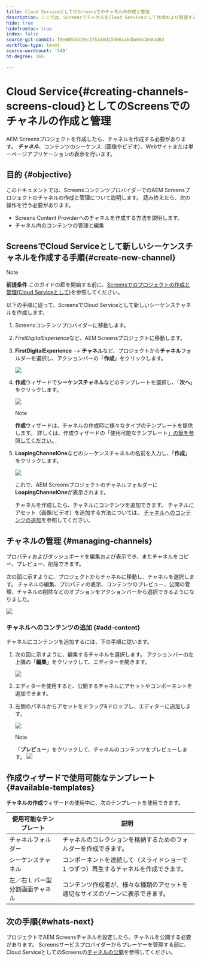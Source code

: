 ```yaml
---
title: Cloud ServiceとしてのScreensでのチャネルの作成と管理
description: ここでは、ScreensでチャネルをCloud Serviceとして作成および管理する方法について説明します。
hide: true
hidefromtoc: true
index: false
source-git-commit: f0e005ddc59c575188d15986cabdbe04cb48ad03
workflow-type: tm+mt
source-wordcount: '540'
ht-degree: 16%

---
```



# Cloud Service{#creating-channels-screens-cloud}としてのScreensでのチャネルの作成と管理

AEM Screensプロジェクトを作成したら、チャネルを作成する必要があります。
***チャネル***、コンテンツのシーケンス（画像やビデオ）、Webサイトまたは単一ページアプリケーションの表示を行います。

## 目的 {#objective}

このドキュメントでは、ScreensコンテンツプロバイダーでのAEM Screensプロジェクトのチャネルの作成と管理について説明します。 読み終えたら、次の操作を行う必要があります。

* Screens Content Providerへのチャネルを作成する方法を説明します。
* チャネル内のコンテンツの管理と編集

## ScreensでCloud Serviceとして新しいシーケンスチャネルを作成する手順{#create-new-channel}

>[!NOTE]
>**前提条件**
>このガイドの節を開始する前に、[Screensでのプロジェクトの作成と管理(Cloud Serviceとして)](/help/screens-cloud/creating-content/creating-projects-screens-cloud.md)を参照してください。

以下の手順に従って、ScreensでCloud Serviceとして新しいシーケンスチャネルを作成します。

1. Screensコンテンツプロバイダーに移動します。

1. *FirstDigitalExperience*&#x200B;など、AEM Screensプロジェクトに移動します。

1. **FirstDigitalExperience** —> **チャネル**&#x200B;など、プロジェクトから&#x200B;**チャネル**&#x200B;フォルダーを選択し、アクションバーの「**作成**」をクリックします。

   ![](/help/screens-cloud/assets/create-content/channel-create1.png)

1. **作成**&#x200B;ウィザードで&#x200B;**シーケンスチャネル**&#x200B;などのテンプレートを選択し、「**次へ**」をクリックします。

   ![](/help/screens-cloud/assets/create-content/channel-create2.png)
   >[!NOTE]
   > **作成**&#x200B;ウィザードは、チャネルの作成時に様々なタイプのテンプレートを提供します。 詳しくは、作成ウィザードの「使用可能なテンプレート[」の節を参照してください。](#available-templates)

1. **LoopingChannelOne**&#x200B;などのシーケンスチャネルの名前を入力し、「**作成**」をクリックします。

   ![](/help/screens-cloud/assets/create-content/channel-create3.png)

   これで、AEM Screensプロジェクトのチャネルフォルダーに&#x200B;**LoopingChannelOne**&#x200B;が表示されます。

   チャネルを作成したら、チャネルにコンテンツを追加できます。 チャネルにアセット（画像/ビデオ）を追加する方法については、 [チャネルへのコンテンツの追加](#add-content)を参照してください。

## チャネルの管理 {#managing-channels}

プロパティおよびダッシュボードを編集および表示でき、またチャネルをコピー、プレビュー、削除できます。

次の図に示すように、プロジェクトからチャネルに移動し、チャネルを選択します。 チャネルの編集、プロパティの表示、コンテンツのプレビュー、公開の管理、チャネルの削除などのオプションをアクションバーから選択できるようになりました。

![](/help/screens-cloud/assets/create-content/channelprop1.png)

### チャネルへのコンテンツの追加 {#add-content}

チャネルにコンテンツを追加するには、下の手順に従います。

1. 次の図に示すように、編集するチャネルを選択します。 アクションバーの左上隅の「**編集**」をクリックして、エディターを開きます。

   ![](/help/screens-cloud/assets/create-content/edit-channel1.png)

1. エディターを使用すると、公開するチャネルにアセットやコンポーネントを追加できます。

1. 左側のパネルからアセットをドラッグ&amp;ドロップし、エディターに追加します。

   ![](/help/screens-cloud/assets/create-content/edit-channel2.png)

   >[!NOTE]
   >「**プレビュー**」をクリックして、チャネルのコンテンツをプレビューします。
   >![](/help/screens-cloud/assets/create-content/edit-channelpreview.png)

## 作成ウィザードで使用可能なテンプレート{#available-templates}

**チャネルの作成**&#x200B;ウィザードの使用中に、次のテンプレートを使用できます。

| 使用可能なテンプレート | 説明 |
|--- |--- |
| チャネルフォルダー | チャネルのコレクションを格納するためのフォルダーを作成できます。 |
| シーケンスチャネル | コンポーネントを連続して（スライドショーで 1 つずつ）再生するチャネルを作成できます。 |
| 左／右 L バー型分割画面チャネル | コンテンツ作成者が、様々な種類のアセットを適切なサイズのゾーンに表示できます。 |


## 次の手順{#whats-next}

プロジェクトでAEM Screensチャネルを設定したら、チャネルを公開する必要があります。 Screensサービスプロバイダーからプレーヤーを管理する前に、Cloud ServiceとしてのScreensの[チャネルの公開](/help/screens-cloud/creating-content/manage-publish.md)を参照してください。